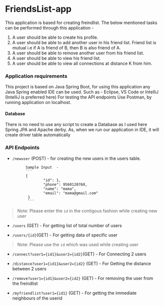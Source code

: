 # FriendsList-app

This application is based for creating freindlist.
The below mentioned tasks can be performed through this application - 

1. A user should be able to create his profile.  
2. A user should be able to add another user in his friend list. Friend list is mutual i.e if A is friend of B, then B is also friend of A. 
3. A user should be able to remove another user from his friend list. 
4. A user should be able to view his friend list. 
5. A user should be able to view all connections at distance K from him. 


### Application requirements

This project is based on Java Spring Boot, for using this application any Java Spring enabled IDE can be used. Such as - Eclipse, VS Code or IntelliJ (IntelliJ is preferred here)
For testing the API endpoints Use Postman, by running application on localhost.

#### Database 
There is no need to use any script to create a Database as I used here  Spring JPA and Apache derby. As, when we run our application in IDE, it will create driver table automatically

### API Endpoints

* `/newuser` (POST) - for creating the new users in the users table.

            Sample Input  -
            ```
            {
                    "id": 1,
                    "phone": 9560120760,
                    "name": "mama",
                    "email": "mama@gmail.com"
             }
             ```
> Note: Please enter the `id` in the contigous fashion while creating new user

* `/users` (GET) - For getting list of total number of users

* `/users/{id}`(GET) -  For getting data of specific user

> Note: Please use the `id` which was used while creating user

* `/connect?user1={id1}&user2={id2}`(GET) - For Connecting 2 users

* `/distance?user1={id1}&user2={id2}` (GET) - For Getting the distance between 2 users

* `/remove?user1={id1}&user2={id2}` (GET) - For removing the user from the freindlist

* `/myfriendlist?user1={id1}` (GET) - For getting the immediate neighbours of the userid

 
